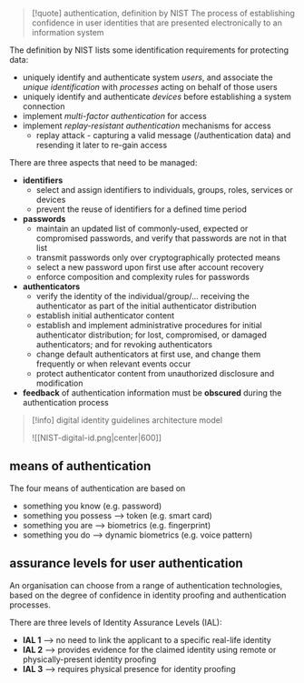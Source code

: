 >[!quote] authentication, definition by NIST
> The process of establishing confidence in user identities that are presented electronically to an information system

The definition by NIST lists some identification requirements for protecting data:
- uniquely identify and authenticate system *users*, and associate the *unique identification* with *processes* acting on behalf of those users
- uniquely identify and authenticate *devices* before establishing a system connection
- implement *multi-factor authentication* for access 
- implement *replay-resistant authentication* mechanisms for access
	- replay attack - capturing a valid message (/authentication data) and resending it later to re-gain access

There are three aspects that need to be managed:
- **identifiers**
	- select and assign identifiers to individuals, groups, roles, services or devices
	- prevent the reuse of identifiers for a defined time period
- **passwords**
	- maintain an updated list of commonly-used, expected or compromised passwords, and verify that passwords are not in that list
	- transmit passwords only over cryptographically protected means
	- select a new password upon first use after account recovery
	- enforce composition and complexity rules for passwords
- **authenticators**
	- verify the identity of the individual/group/... receiving the authenticator as part of the initial authenticator distribution
	- establish initial authenticator content
	- establish and implement administrative procedures for initial authenticator distribution; for lost, compromised, or damaged authenticators; and for revoking authenticators
	- change default authenticators at first use, and change them frequently or when relevant events occur
	- protect authenticator content from unauthorized disclosure and modification
-  **feedback** of authentication information must be **obscured** during the authentication process

>[!info] digital identity guidelines architecture model
>
>![[NIST-digital-id.png|center|600]]
## means of authentication
The four means of authentication are based on
- something you know (e.g. password)
- something you possess ⟶ token (e.g. smart card)
- something you are ⟶ biometrics (e.g. fingerprint)
- something you do ⟶ dynamic biometrics (e.g. voice pattern)

## assurance levels for user authentication
An organisation can choose from a range of authentication technologies, based on the degree of confidence in identity proofing and authentication processes.

There are three levels of Identity Assurance Levels (IAL):
- **IAL 1** ⟶ no need to link the applicant to a specific real-life identity
- **IAL 2** ⟶ provides evidence for the claimed identity using remote or physically-present identity proofing
- **IAL 3** ⟶ requires physical presence for identity proofing

 